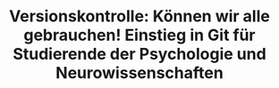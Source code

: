 ---
id: "version-control" # nochmal überlegen
method: "Seminar"
institution: "Fakultät für Psychologie und Bewegungswissenschaft"
title: "Versionskontrolle: Können wir alle gebrauchen! Einstieg in Git für Studierende der Psychologie und Neurowissenschaften"
title_project:
title_short: "Versionskontrolle von Code und Daten mit Git und DataLad"
period: "Apr 23 ­­- Mar 24 (12 months)"
foerderlinie: "Fachspezifische Data Literacy"
round: "2"
filter: "spotlights"
lecture2go: "70364"
uhh_url: "https://www.hcl.uni-hamburg.de/ddlitlab/data-literacy-lehrlabor/spotlight-dl-lehrlabor-interviewreihe/spotlight-folge-01.html"
contributors: "Dr. Lennart Wittkuhn"
mentor: "Prof. Dr. Nicolas Schuck"
quote:
spotlight_interview: "Ja"
text: |
    Einstieg in Git für Studierende der Psychologie und Neurowissenschaften: Viele kennen sie: die berühmten „Final-Final“- und „Wirklich-Final“-Dateien begegnen uns überall dort, wo kollaborativ an Texten oder Analysen gearbeitet wird. Da dieser Umgang mit Dateien schnell chaotisch werden kann und damit fehleranfällig ist, lohnt sich ein Blick auf das Prinzip der „Versionskontrolle“. Warum diese nicht nur im studentischen Alltag sehr nützlich ist und was Kochrezepte in Git damit zu tun haben, erzählt uns heute Dr. Lennart Wittkuhn.

    Dr. Lennart Wittkuhns Lehrprojekt "Versionskontrolle mit Git" wurde im Jahr 2023 und 2024 vom Digital and Data Literacy in Teaching Lab (kurz: DDLitLab) gefördert und bereits zweimal erfolgreich an Fakultät für Psychologie und Bewegungswissenschaften der Universität Hamburg mit Studierenden durchgeführt.

    Das Ziel: Insbesondere kollaboratives text- und forschungsdaten-basiertes Arbeiten für Studierende erleichtern und dafür einen niedrigschwelligen Einstieg in Git ermöglichen.

image: "https://assets.rrz.uni-hamburg.de/instance_assets/zentrale/20784955/spotlight-data-literacy-lehrlabor--01--lennart-wittkuhn--733x414px-76ca906a6978779ee5a09c270efe9654124bede0.png"
image_credit: "UHH / Pawlowski"
link_external: "https://lennartwittkuhn.com/version-control-book/; https://lennartwittkuhn.com/recipes/"
stine:
podcast: "https://www.pod.uni-hamburg.de/1/blog/16__/file/9/s/webplayer/c/episode/spotlight-folge01-wittkuhn.mp3"
---